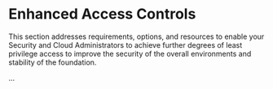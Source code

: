 # Enhanced Access Controls

This section addresses requirements, options, and resources to enable your Security and Cloud Administrators to achieve further degrees of least privilege access to improve the security of the overall environments and stability of the foundation. 

...
